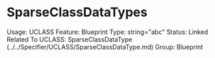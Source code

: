 # SparseClassDataTypes

Usage: UCLASS
Feature: Blueprint
Type: string="abc"
Status: Linked
Related To UCLASS: SparseClassDataType (../../Specifier/UCLASS/SparseClassDataType.md)
Group: Blueprint